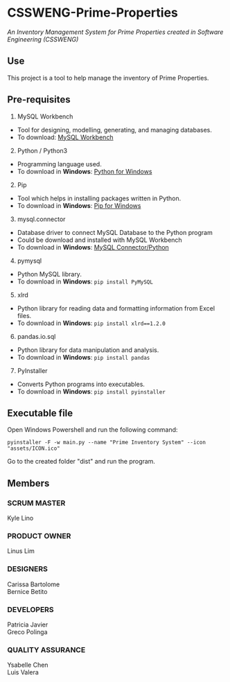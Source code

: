 # CSSWENG-Prime-Properties
*An Inventory Management System for Prime Properties created in Software Engineering (CSSWENG)*

## Use
This project is a tool to help manage the inventory of Prime Properties.

## Pre-requisites
1. MySQL Workbench
  * Tool for designing, modelling, generating, and managing databases.
  * To download: [MySQL Workbench](https://dev.mysql.com/downloads/workbench/)
2. Python / Python3
  * Programming language used.
  * To download in **Windows**: [Python for Windows](https://www.python.org/downloads/windows/)
2. Pip
  * Tool which helps in installing packages written in Python.
  * To download in **Windows**: [Pip for Windows](https://pip.pypa.io/en/stable/installation/)
3. mysql.connector
  * Database driver to connect MySQL Database to the Python program
  * Could be download and installed with MySQL Workbench
  * To download in **Windows**: [MySQL Connector/Python](https://dev.mysql.com/downloads/connector/python/)
4. pymysql
  * Python MySQL library.
  * To download in **Windows**: `pip install PyMySQL`
5. xlrd
  * Python library for reading data and formatting information from Excel files.
  * To download in **Windows**: `pip install xlrd==1.2.0`
6. pandas.io.sql
  * Python library for data manipulation and analysis.
  * To download in **Windows**: `pip install pandas`
7. PyInstaller
  * Converts Python programs into executables.
  * To download in **Windows**: `pip install pyinstaller`

## Executable file
Open Windows Powershell and run the following command:
```
pyinstaller -F -w main.py --name "Prime Inventory System" --icon "assets/ICON.ico"
```
Go to the created folder "dist" and run the program.

## Members
### SCRUM MASTER
Kyle Lino

### PRODUCT OWNER
Linus Lim

### DESIGNERS
Carissa Bartolome  
Bernice Betito

### DEVELOPERS
Patricia Javier  
Greco Polinga

### QUALITY ASSURANCE
Ysabelle Chen  
Luis Valera
